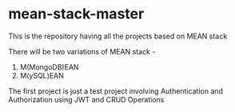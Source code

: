 # mean-stack-master
This is the repository having all the projects based on MEAN stack

There will be two variations of MEAN stack -
1. M(MongoDB)EAN
2. M(ySQL)EAN

The first project is just a test project involving Authentication and Authorization using JWT and CRUD Operations

